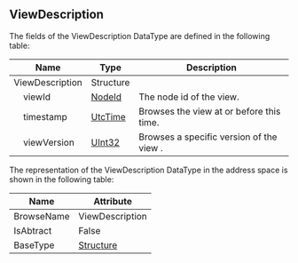 <!-- datatype -->
## ViewDescription
<!-- end of description -->
The fields of the ViewDescription DataType are defined in the following table:  

|Name|Type|Description|
|---|---|---|
|ViewDescription|Structure||
|&nbsp;&nbsp;&nbsp;&nbsp;viewId|[NodeId](../../../Part3/DataTypes/NodeId/readme.md)|The node id of the view.|
|&nbsp;&nbsp;&nbsp;&nbsp;timestamp|[UtcTime](../../../Part3/DataTypes/UtcTime/readme.md)|Browses the view at or before this time.|
|&nbsp;&nbsp;&nbsp;&nbsp;viewVersion|[UInt32](../../../Part3/DataTypes/UInt32/readme.md)|Browses a specific version of the view .|

The representation of the ViewDescription DataType in the address space is shown in the following table:  

|Name|Attribute|
|---|---|
|BrowseName|ViewDescription|
|IsAbtract|False|
|BaseType|[Structure](../../../Part3/DataTypes/Structure/readme.md)|

